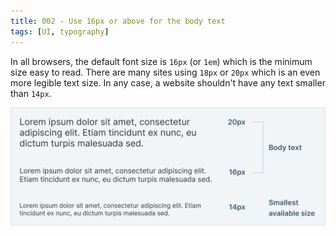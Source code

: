 ```yaml
---
title: 002 - Use 16px or above for the body text
tags: [UI, typography]
---
```


In all browsers, the default font size is `16px` (or `1em`) which is the minimum size easy to read. There are many sites using `18px` or `20px` which is an even more legible text size. In any case, a website shouldn't have any text smaller than `14px`.

<!-- more -->

![Text size](/img/002-text-size.png)